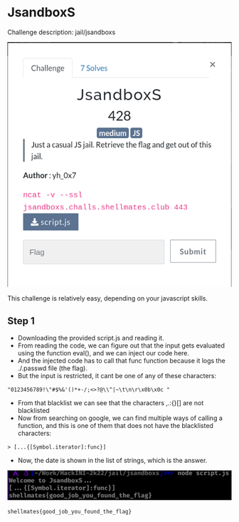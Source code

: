 # JsandboxS

Challenge description:
jail/jsandboxs

![JsandboxS](jsandboxs.png)

This challenge is relatively easy, depending on your javascript skills.

## Step 1
- Downloading the provided script.js and reading it.
- From reading the code, we can figure out that the input gets evaluated using the function eval(), and we can inject our code here.
- And the injected code has to call that func function because it logs the ./.passwd file (the flag).
- But the input is restricted, it cant be one of any of these characters:
```
"0123456789!\"#$%&'()*+-/;<>?@\\^|~\t\n\r\x0b\x0c "
```
- From that blacklist we can see that the characters ,.:{}[] are not blacklisted
- Now from searching on google, we can find multiple ways of calling a function, and this is one of them that does not have the blacklisted characters:
```
> [...{[Symbol.iterator]:func}]
```

- Now, the date is shown in the list of strings, which is the answer.

![Step 1](step-1.png)
```
shellmates{good_job_you_found_the_flag}
```
